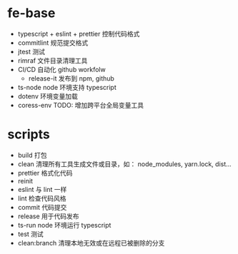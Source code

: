# fe-base

- typescript + eslint + prettier 控制代码格式
- commitlint 规范提交格式
- jtest 测试
- rimraf 文件目录清理工具
- CI/CD 自动化 github workfolw
  - release-it 发布到 npm, github
- ts-node node 环境支持 typescript
- dotenv 环境变量加载
- coress-env TODO: 增加跨平台全局变量工具

# scripts

- build 打包
- clean 清理所有工具生成文件或目录，如： node_modules, yarn.lock, dist...
- prettier 格式化代码
- reinit
- eslint 与 lint 一样
- lint 检查代码风格
- commit 代码提交
- release 用于代码发布
- ts-run node 环境运行 typescript
- test 测试
- clean:branch 清理本地无效或在远程已被删除的分支
